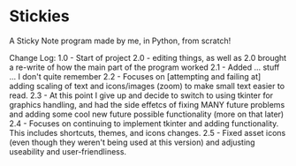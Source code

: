 # Stickies
A Sticky Note program made by me, in Python, from scratch!

Change Log:
1.0 - Start of project
2.0 - editing things, as well as 2.0 brought a re-write of how the main part of the program worked
2.1 - Added ... stuff ... I don't quite remember
2.2 - Focuses on [attempting and failing at] adding scaling of text and icons/images (zoom) to make small text easier to read.
2.3 - At this point I give up and decide to switch to using tkinter for graphics handling, and had the side effetcs of fixing MANY future problems and adding some cool new future possible functionality (more on that later)
2.4 - Focuses on continuing to implement tkinter and adding functionality. This includes shortcuts, themes, and icons changes.
2.5 - Fixed asset icons (even though they weren't being used at this version) and adjusting useability and user-friendliness.
